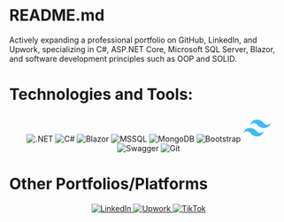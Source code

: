 # README.md

Actively expanding a professional portfolio on GitHub, LinkedIn, and Upwork, specializing in C#, 
ASP.NET Core, Microsoft SQL Server, Blazor, and software development principles such as OOP and SOLID.  

# Technologies and Tools:

<p align="center">
    <img src="https://upload.wikimedia.org/wikipedia/commons/7/7d/Microsoft_.NET_logo.svg" alt=".NET" width="50" height="50"/>
    <img src="https://cdn.jsdelivr.net/gh/devicons/devicon/icons/csharp/csharp-original.svg" alt="C#" width="50" height="50"/>
    <img src="https://cdn.jsdelivr.net/gh/devicons/devicon/icons/blazor/blazor-original.svg" alt="Blazor" width="50" height="50"/>
    <img src="https://cdn.jsdelivr.net/gh/devicons/devicon/icons/microsoftsqlserver/microsoftsqlserver-plain.svg" alt="MSSQL" width="50" height="50"/>
    <img src="https://cdn.jsdelivr.net/gh/devicons/devicon/icons/mongodb/mongodb-original.svg" alt="MongoDB" width="50" height="50"/>
    <img src="https://cdn.jsdelivr.net/gh/devicons/devicon/icons/bootstrap/bootstrap-original.svg" alt="Bootstrap" width="50" height="50"/>
    <img src="https://github.com/devicons/devicon/blob/master/icons/tailwindcss/tailwindcss-original.svg" alt="TailwindCSS" width="50" height="50"/>    
    <img src="https://upload.wikimedia.org/wikipedia/commons/a/ab/Swagger-logo.png" alt="Swagger" width="50" height="50"/>    
    <img src="https://cdn.jsdelivr.net/gh/devicons/devicon/icons/git/git-original.svg" alt="Git" width="50" height="50"/>
</p>

# Other Portfolios/Platforms

<p align="center">
    <a href="https://www.linkedin.com/in/guiller-santos-b762ab314/">
        <img src="https://img.shields.io/badge/LinkedIn-0A66C2?style=for-the-badge&logo=linkedin&logoColor=white" alt="LinkedIn"/>
    </a>
    <a href="https://www.upwork.com/freelancers/~0163ff2c97538eded6">
        <img src="https://img.shields.io/badge/Upwork-6FDA44?style=for-the-badge&logo=upwork&logoColor=white" alt="Upwork"/>
    </a>
        <a href="https://www.tiktok.com/@ging_dev111?lang=en">
        <img src="https://img.shields.io/badge/TikTok-000000?style=for-the-badge&logo=tiktok&logoColor=white" alt="TikTok"/>
    </a>
</p>
